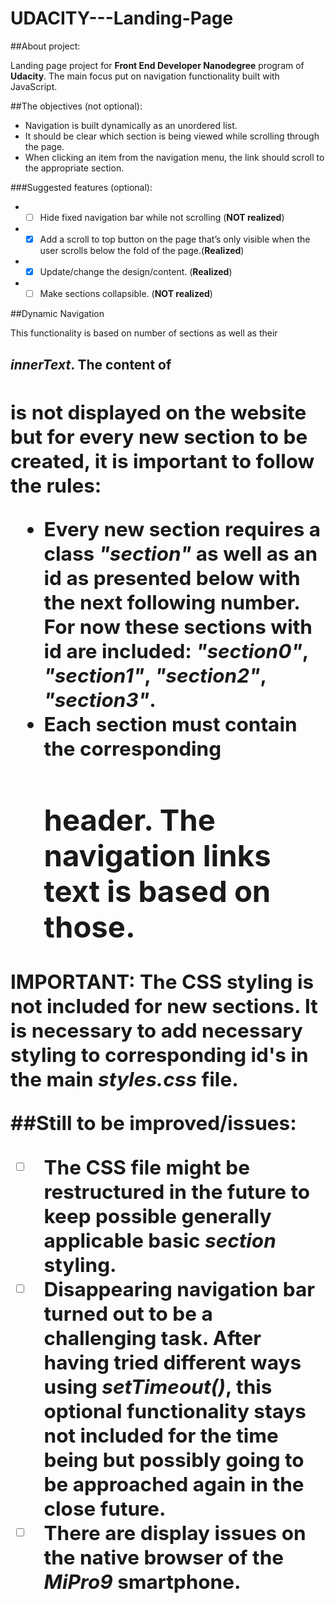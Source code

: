 # UDACITY---Landing-Page


##About project:

Landing page project for **Front End Developer Nanodegree** program
of **Udacity**. The main focus put on navigation functionality
built with JavaScript.

##The objectives (not optional):

* Navigation is built dynamically as an unordered list.
* It should be clear which section is being viewed while scrolling through the page.
* When clicking an item from the navigation menu, the link should scroll to the appropriate section.

###Suggested features (optional):

* - [ ] Hide fixed navigation bar while not scrolling (**NOT realized**)
* - [x] Add a scroll to top button on the page that’s only visible when the user scrolls below the fold of the page.(**Realized**)
* - [x] Update/change the design/content. (**Realized**)
* - [ ] Make sections collapsible. (**NOT realized**)

##Dynamic Navigation

This functionality is based on number of sections as well as their *<h2> innerText*. The content of *<h2>* is not displayed on the website but for every new section to be created, it is important to follow the rules:

* Every new section requires a class *"section"* as well as an id as presented below with the next following number. For now these sections
with id are included:
*"section0"*, *"section1"*, *"section2"*, *"section3"*.
* Each section must contain the corresponding *<h2>* header.
The navigation links text is based on those.

**IMPORTANT:** The CSS styling is not included for new sections. It is necessary
to add necessary styling to corresponding id's in the main *styles.css* file.

##Still to be improved/issues:

-[ ] The CSS file might be restructured in the future to keep possible generally
applicable basic *section* styling.
- [ ] Disappearing navigation bar turned out to be a challenging task.
After having tried different ways using *setTimeout()*, this optional
functionality stays not included for the time being but possibly
going to be approached again in the close future.
- [ ] There are display issues on the native browser of the *MiPro9* smartphone.
